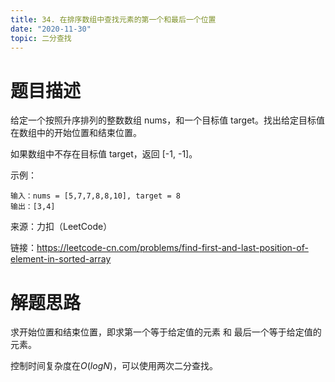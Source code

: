 ```yaml
---
title: 34. 在排序数组中查找元素的第一个和最后一个位置
date: "2020-11-30"
topic: 二分查找
---
```

# 题目描述
给定一个按照升序排列的整数数组 nums，和一个目标值 target。找出给定目标值在数组中的开始位置和结束位置。

如果数组中不存在目标值 target，返回 [-1, -1]。

示例：
```
输入：nums = [5,7,7,8,8,10], target = 8
输出：[3,4]
```
来源：力扣（LeetCode）

链接：https://leetcode-cn.com/problems/find-first-and-last-position-of-element-in-sorted-array

# 解题思路

求开始位置和结束位置，即求第一个等于给定值的元素 和 最后一个等于给定值的元素。

控制时间复杂度在$O(logN)$，可以使用两次二分查找。